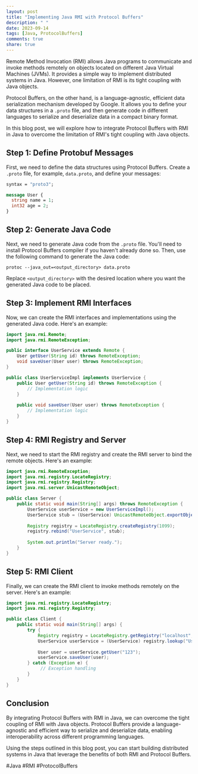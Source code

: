 ```yaml
---
layout: post
title: "Implementing Java RMI with Protocol Buffers"
description: " "
date: 2023-09-14
tags: [Java, ProtocolBuffers]
comments: true
share: true
---
```


Remote Method Invocation (RMI) allows Java programs to communicate and invoke methods remotely on objects located on different Java Virtual Machines (JVMs). It provides a simple way to implement distributed systems in Java. However, one limitation of RMI is its tight coupling with Java objects.

Protocol Buffers, on the other hand, is a language-agnostic, efficient data serialization mechanism developed by Google. It allows you to define your data structures in a `.proto` file, and then generate code in different languages to serialize and deserialize data in a compact binary format.

In this blog post, we will explore how to integrate Protocol Buffers with RMI in Java to overcome the limitation of RMI's tight coupling with Java objects.

## Step 1: Define Protobuf Messages ##

First, we need to define the data structures using Protocol Buffers. Create a `.proto` file, for example, `data.proto`, and define your messages:

```protobuf
syntax = "proto3";

message User {
  string name = 1;
  int32 age = 2;
}
```

## Step 2: Generate Java Code ##

Next, we need to generate Java code from the `.proto` file. You'll need to install Protocol Buffers compiler if you haven't already done so. Then, use the following command to generate the Java code:

```shell
protoc --java_out=<output_directory> data.proto
```

Replace `<output_directory>` with the desired location where you want the generated Java code to be placed.

## Step 3: Implement RMI Interfaces ##

Now, we can create the RMI interfaces and implementations using the generated Java code. Here's an example:

```java
import java.rmi.Remote;
import java.rmi.RemoteException;

public interface UserService extends Remote {
    User getUser(String id) throws RemoteException;
    void saveUser(User user) throws RemoteException;
}

public class UserServiceImpl implements UserService {
    public User getUser(String id) throws RemoteException {
        // Implementation logic
    }
    
    public void saveUser(User user) throws RemoteException {
        // Implementation logic
    }
}
```

## Step 4: RMI Registry and Server ##

Next, we need to start the RMI registry and create the RMI server to bind the remote objects. Here's an example:

```java
import java.rmi.RemoteException;
import java.rmi.registry.LocateRegistry;
import java.rmi.registry.Registry;
import java.rmi.server.UnicastRemoteObject;

public class Server {
    public static void main(String[] args) throws RemoteException {
        UserService userService = new UserServiceImpl();
        UserService stub = (UserService) UnicastRemoteObject.exportObject(userService, 0);
        
        Registry registry = LocateRegistry.createRegistry(1099);
        registry.rebind("UserService", stub);
        
        System.out.println("Server ready.");
    }
}
```

## Step 5: RMI Client ##

Finally, we can create the RMI client to invoke methods remotely on the server. Here's an example:

```java
import java.rmi.registry.LocateRegistry;
import java.rmi.registry.Registry;

public class Client {
    public static void main(String[] args) {
        try {
            Registry registry = LocateRegistry.getRegistry("localhost", 1099);
            UserService userService = (UserService) registry.lookup("UserService");
            
            User user = userService.getUser("123");
            userService.saveUser(user);
        } catch (Exception e) {
             // Exception handling
        }
    }
}
```

## Conclusion ##

By integrating Protocol Buffers with RMI in Java, we can overcome the tight coupling of RMI with Java objects. Protocol Buffers provide a language-agnostic and efficient way to serialize and deserialize data, enabling interoperability across different programming languages.

Using the steps outlined in this blog post, you can start building distributed systems in Java that leverage the benefits of both RMI and Protocol Buffers.

#Java #RMI #ProtocolBuffers